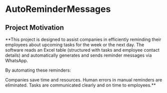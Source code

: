 # AutoReminderMessages
## Project Motivation
**This project is designed to assist companies in efficiently reminding their employees about upcoming tasks for the week or the next day. The software reads an Excel table (structured with tasks and employee contact details) and automatically generates and sends reminder messages via WhatsApp.

By automating these reminders:

Companies save time and resources.
Human errors in manual reminders are eliminated.
Tasks are communicated clearly and on time to employees.**
